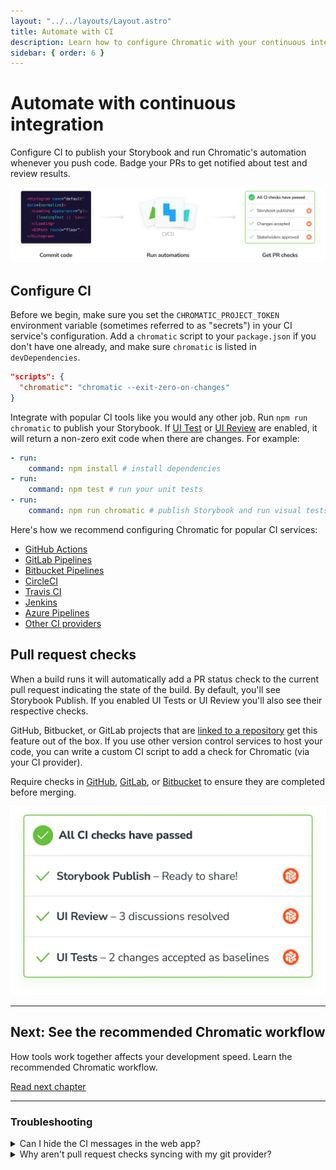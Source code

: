 ```yaml
---
layout: "../../layouts/Layout.astro"
title: Automate with CI
description: Learn how to configure Chromatic with your continuous integration service
sidebar: { order: 6 }
---
```


# Automate with continuous integration

Configure CI to publish your Storybook and run Chromatic's automation whenever you push code. Badge your PRs to get notified about test and review results.

![Continuous integration](../../images/workflow-ci.png)

## Configure CI

Before we begin, make sure you set the `CHROMATIC_PROJECT_TOKEN` environment variable (sometimes referred to as "secrets") in your CI service's configuration. Add a `chromatic` script to your `package.json` if you don't have one already, and make sure `chromatic` is listed in `devDependencies`.

```json
"scripts": {
  "chromatic": "chromatic --exit-zero-on-changes"
}
```

Integrate with popular CI tools like you would any other job. Run `npm run chromatic` to publish your Storybook. If [UI Test](/docs/test) or [UI Review](/docs/review) are enabled, it will return a non-zero exit code when there are changes. For example:

```yml
- run:
    command: npm install # install dependencies
- run:
    command: npm test # run your unit tests
- run:
    command: npm run chromatic # publish Storybook and run visual tests
```

Here's how we recommend configuring Chromatic for popular CI services:

- [GitHub Actions](/docs/github-actions)
- [GitLab Pipelines](/docs/gitlab)
- [Bitbucket Pipelines](/docs/bitbucket-pipelines)
- [CircleCI](/docs/circleci)
- [Travis CI](/docs/travisci)
- [Jenkins](/docs/jenkins)
- [Azure Pipelines](/docs/azure-pipelines)
- [Other CI providers](/docs/custom-ci-provider)

## Pull request checks

When a build runs it will automatically add a PR status check to the current pull request indicating the state of the build. By default, you'll see Storybook Publish. If you enabled UI Tests or UI Review you'll also see their respective checks.

GitHub, Bitbucket, or GitLab projects that are [linked to a repository](/docs/access) get this feature out of the box. If you use other version control services to host your code, you can write a custom CI script to add a check for Chromatic (via your CI provider).

Require checks in [GitHub](https://help.github.com/en/github/administering-a-repository/enabling-required-status-checks), [GitLab](https://docs.gitlab.com/ee/api/commits.html#post-the-build-status-to-a-commit), or [Bitbucket](https://confluence.atlassian.com/bitbucket/suggest-or-require-checks-before-a-merge-856691474.html) to ensure they are completed before merging.

![PR badges](../../images/prbadges.png)

---

## Next: See the recommended Chromatic workflow

How tools work together affects your development speed. Learn the recommended Chromatic workflow.

<a class="btn primary round" href="/docs/workflow">Read next chapter</a>

---

### Troubleshooting

<details>
<summary>Can I hide the CI messages in the web app?</summary>

Chromatic detects CI test runs for most services. But it's not possible for every system, which results in users seeing persistent "Setup CI / Automation" messages in the UI.

If this is happening to you, prepend `CI=true` to your test command like so `CI=true yarn chromatic...` to hide the "Setup CI" messages in Chromatic. [Learn more](/docs/test).

</details>

<details>
<summary>Why aren't pull request checks syncing with my git provider?</summary>

Pull/merge request checks show the status of your UI Tests and UI Review in GitHub, Bitbucket, or GitLab. If you find that your status checks are out of sync between Chromatic and your git provider, try the solutions below.

**1. Check that your project is linked to a git provider**

Go to your Project » Manage » Configure tab under the "Connected Applications". Then confirm that there is a repository connected to your project and that the access token is valid.

**2. Check whether commits are successfully linked to builds**

Chromatic runs builds for each commit to power UI Tests and UI Review. We expect the build commit in Chromatic to match the commit in your repository. But some CI environments and git providers create an "ephemeral" merge commit if your feature branch is not up to date with your default base branch (master, main, develop, etc).

You can verify that you're in this situation by going to the Build page and noting the commit hash. If your project is "linked" to a git provider, you can also click on the commit to go straight to the git provider website. If you get a "Not Found" page indicating the commit doesn't exist then this issue applies to you.

The way to fix this is to set the Chromatic [environment variables](/docs/cli/#environment-variables): `CHROMATIC_SHA`, `CHROMATIC_BRANCH`, `CHROMATIC_SLUG`. Note, you must set all three.

**3. Check if your environment variables are set correctly**

Another possibility is that your environment variables `CHROMATIC_SHA`, `CHROMATIC_BRANCH`, `CHROMATIC_SLUG` are not configured correctly.

The most likely reason is that you are pulling the incorrect value from your CI provider to set the variables or you are working on a forked repository and have not configured the variables to match the base repository.

<div class="aside">

If none of these situations apply to you, [email](mailto:support@chromatic.com) support and attach the full job that includes `chromatic` for your particular CI environment.

</div>

</details>
